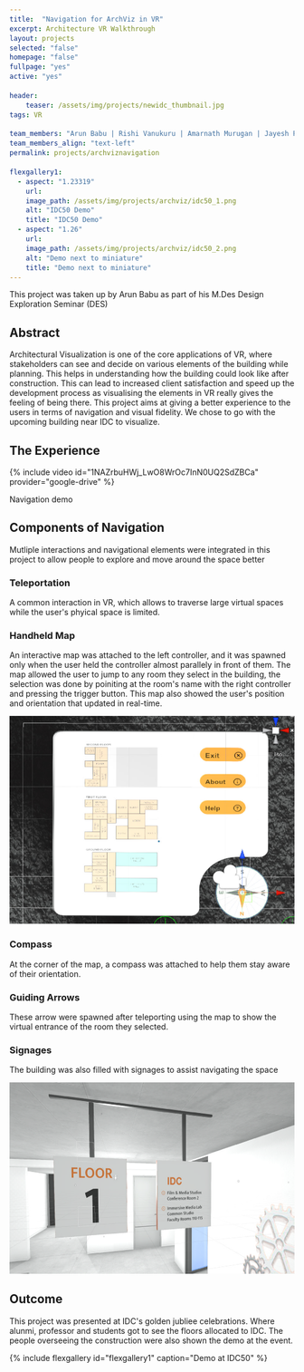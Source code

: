 ```yaml
---
title:  "Navigation for ArchViz in VR"
excerpt: Architecture VR Walkthrough
layout: projects   
selected: "false"
homepage: "false"
fullpage: "yes"
active: "yes"

header:
    teaser: /assets/img/projects/newidc_thumbnail.jpg
tags: VR  

team_members: "Arun Babu | Rishi Vanukuru | Amarnath Murugan | Jayesh Pillai"
team_members_align: "text-left"
permalink: projects/archviznavigation

flexgallery1:
  - aspect: "1.23319"
    url: 
    image_path: /assets/img/projects/archviz/idc50_1.png
    alt: "IDC50 Demo"
    title: "IDC50 Demo"
  - aspect: "1.26"
    url: 
    image_path: /assets/img/projects/archviz/idc50_2.png
    alt: "Demo next to miniature"
    title: "Demo next to miniature"
---
```


This project was taken up by Arun Babu as part of his M.Des Design Exploration Seminar (DES) 



## Abstract

Architectural Visualization is one of the core applications of VR, where stakeholders can see and decide on various elements of the building while planning. This helps in understanding how the building could look like after construction. This can lead to increased client satisfaction and speed up the development process as visualising the elements in VR really gives the feeling of being there. This project aims at giving a better experience to the users in terms of navigation and visual
fidelity. We chose to go with the upcoming building near IDC to visualize.

## The Experience

{% include video id="1NAZrbuHWj_LwO8WrOc7InN0UQ2SdZBCa" provider="google-drive" %}
<figcaption>Navigation demo</figcaption>

## Components of Navigation

Mutliple interactions and navigational elements were integrated in this project to allow people to explore and move around the space better

### Teleportation

A common interaction in VR, which allows to traverse large virtual spaces while the user's phyical space is limited.

### Handheld Map

An interactive map was attached to the left controller, and it was spawned only when the user held the controller almost parallely in front of them. The map allowed the user to jump to any room they select in the building, the selection was done by poiniting at the room's name with the right controller and pressing the trigger button. This map also showed the user's position and orientation that updated in real-time.

![Interactive Map](\assets\img\projects\archviz\map.png)

### Compass

At the corner of the map, a compass was attached to help them stay aware of their orientation.

### Guiding Arrows

These arrow were spawned after teleporting using the map to show the virtual entrance of the room they selected.

### Signages

The building was also filled with signages to assist navigating the space

![Signage](\assets\img\projects\archviz\sign1.png)

## Outcome

This project was presented at IDC's golden jubliee celebrations. Where alunmi, professor and students got to see the floors allocated to IDC. The people overseeing the construction were also shown the demo at the event.


{% include flexgallery id="flexgallery1" caption="Demo at IDC50" %}